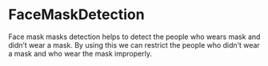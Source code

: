 # FaceMaskDetection
Face mask masks detection helps to detect the people who wears mask and didn’t wear a mask. By using this we can restrict the people who didn’t wear a mask and who wear the mask improperly.
